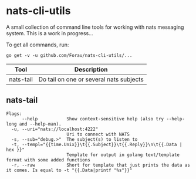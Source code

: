 # nats-cli-utils
A small collection of command line tools for working with nats messaging system.
This is a work in progress...

To get all commands, run:
```
go get -v -u github.com/Forau/nats-cli-utils/...                                                                             
```

Tool        | Description
----        | -----------
nats-tail   | Do tail on one or several nats subjects


nats-tail
---------
```
Flags:
      --help           Show context-sensitive help (also try --help-long and --help-man).
  -u, --uri="nats://localhost:4222"  
                       Uri to connect with NATS
  -s, --sub="debug.>"  The subject(s) to listen to
  -t, --templ="{{time.Unix}}\t{{.Subject}}\t{{.Reply}}\n\t{{.Data | hex }}"  
                       Template for output in golang text/template format with some added functions
  -r, --raw            Short for template that just prints the data as it comes. Is equal to -t "{{.Data|printf "%s"}}"
```

